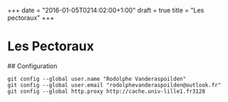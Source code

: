+++
date = "2016-01-05T0214:02:00+1:00"
draft = true
title = "Les pectoraux"
+++

# Les Pectoraux

## Configuration

	git config --global user.name "Rodolphe Vanderaspoilden"
	git config --global user.email "rodolphevanderaspoilden@outlook.fr"
	git config --global http.proxy http://cache.univ-lille1.fr3128
